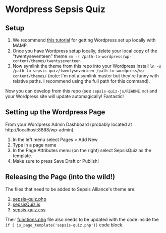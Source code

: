 # Wordpress Sepsis Quiz

## Setup

1. We recommend [this tutorial](https://codex.wordpress.org/Installing_WordPress_Locally_on_Your_Mac_With_MAMP) for getting Wordpress set up locally with MAMP.
2. Once you have Wordpress setup locally, delete your local copy of the "twentyseventeen" theme `rm -r /path-to-wordpress/wp-content/themes/twentyseventeen`
3. Now symlink the theme from this repo into your Wordpress install `ln -s /path-to-sepsis-quiz/twentyseventeen /path-to-wordpress/wp-content/themes/` (note: I'm not a symlink master but they're funny with relative paths. I recommend using the full path for this command).

Now you can develop from this repo (see `sepsis-quiz-js/README.md`) and your Wordpress site will update automagically! Fantastic!

## Setting up the Wordpress Page

From your Wordpress Admin Dashboard (probably located at http://localhost:8888/wp-admin):

1. In the left menu select Pages > Add New
2. Type in a page name
3. In the Page Attributes menu (on the right) select SepsisQuiz as the template.
4. Make sure to press Save Draft or Publish!

## Releasing the Page (into the wild!)

The files that need to be added to Sepsis Alliance's theme are:

1. [sepsis-quiz.php](twentyseventeen/sepsis-quiz.php)
2. [sepsisQuiz.js](twentyseventeen/assets/js/sepsisQuiz.js)
3. [sepsis-quiz.css](twentyseventeen/assets/css/sepsis-quiz.css)

Their [functions.php](twentyseventeen/functions.php) file also needs to be updated with the code inside the `if ( is_page_template('sepsis-quiz.php'))` code block.
